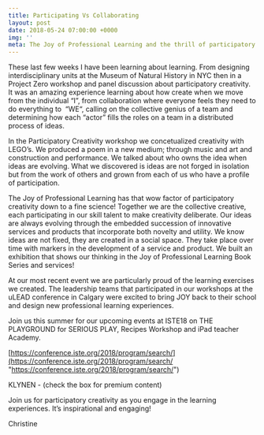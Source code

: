 ```yaml
---
title: Participating Vs Collaborating
layout: post
date: 2018-05-24 07:00:00 +0000
img: ''
meta: The Joy of Professional Learning and the thrill of participatory creativity.
---
```

These last few weeks I have been learning about learning. From designing interdisciplinary units at the Museum of Natural History in NYC then in a Project Zero workshop and panel discussion about participatory creativity. It was an amazing experience learning about how create when we move from the individual “I”, from collaboration where everyone feels they need to do everything to  “WE“, calling on the collective genius of a team and determining how each “actor” fills the roles on a team in a distributed process of ideas.

In the Participatory Creativity workshop we concetualized creativity with LEGO’s. We produced a poem in a new medium; through music and art and construction and performance. We talked about who owns the idea when ideas are evolving. What we discovered is ideas are not forged in isolation but from the work of others and grown from each of us who have a profile of participation.

The Joy of Professional Learning has that wow factor of participatory creativity down to a fine science!  Together we are the collective creative, each participating in our skill talent to make creativity deliberate. Our ideas are always evolving through the embedded succession of innovative services and products that incorporate both novelty and utility. We know ideas are not fixed, they are created in a social space. They take place over time with markers in the development of a service and product. We built an exhibition that shows our thinking in the Joy of Professional Learning Book Series and services!

At our most recent event we are particularly proud of the learning exercises we created. The leadership teams that participated in our workshops at the uLEAD conference in Calgary were excited to bring JOY back to their school and design new professional learning experiences.

Join us this summer for our upcoming events at ISTE18 on THE PLAYGROUND for SERIOUS PLAY, Recipes Workshop and iPad teacher Academy.

[https://conference.iste.org/2018/program/search/](https://conference.iste.org/2018/program/search/ "https://conference.iste.org/2018/program/search/")

KLYNEN - (check the box for premium content)

Join us for participatory creativity as you engage in the learning experiences. It’s inspirational and engaging!

Christine